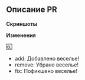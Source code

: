 <!-- Текст между стрелками - это комментарии - они не будут видны в вашем PR. -->

## Описание PR <!-- Опишите здесь ваш Pull Request. Что он изменяет? На что еще это может повлиять? -->

**Скриншоты**
<!-- Если приемлемо, добавьте скриншоты для демонстрации вашего PR. Если ваш PR представляет собой визуальное изменение, добавьте
скриншоты, иначе он может быть закрыт. -->

**Изменения**
<!--
Здесь вы можете написать список изменений, который будет автоматически добавлен в игру, когда ваш PR будет принят
Для записей в списке изменений есть 4 значка: add, remove, tweak, fix. Думаю, вы сможете разобраться с остальным.

Вы можете поставить свое имя после символа :cl:, чтобы изменить имя, которое будет отображаться в журнале изменений (в противном случае будет использоваться ваше имя пользователя GitHub)
Например: :cl: PJB

Как правило, в журналы изменений следует помещать только то, что действительно важно игрокам. Вещи вроде "Переработана система X, изменения не должны быть видны" не должны быть в журнале изменений.

При написании списка изменений не считайте суффикс типа записи (например, add) "частью" предложения:
плохо: - add: новый инструмент для инженеров
хорошо: - add: добавлен новый инструмент для инженеров
-->

:cl:
- add: Добавлено веселье!
- remove: Убрано веселье!
- fix: Пофикшено веселье!
